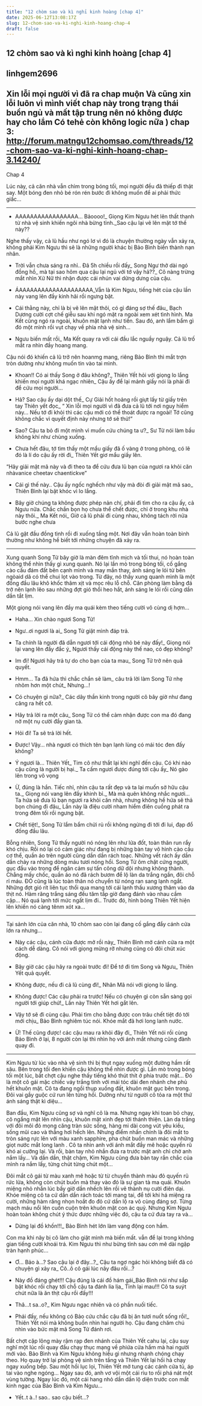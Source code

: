 ```yaml
---
title: "12 chòm sao và kì nghỉ kinh hoàng [chap 4]"
date: 2025-06-12T13:08:17Z
slug: 12-chom-sao-va-ki-nghi-kinh-hoang-chap-4
draft: false
---
```


## 12 chòm sao và kì nghỉ kinh hoàng [chap 4]

## linhgem2696

Xin lỗi mọi người vì đã ra chap muộn  Và cũng xin lỗi luôn vì mình viết chap này trong trạng thái buồn ngủ và mất tập trung nên nó không được hay cho lắm  Có tehẻ còn không logic nữa )
chap 3: http://forum.matngu12chomsao.com/threads/12-chom-sao-va-ki-nghi-kinh-hoang-chap-3.14240/
-------------------------------
 
 
Chap 4
 
Lúc này, cả căn nhà vẫn chìm trong bóng tối, mọi người đều đã thiếp đi thật say. Một bóng đen nhỏ bé rón rén bước đi không muốn để ai phải thức giấc…
 
---
 
- AAAAAAAAAAAAAAAAA… Bảoooo!_ Giọng Kim Ngưu hét lên thất thanh từ nhà vệ sinh khiến ngôi nhà bừng tỉnh._Sao cậu lại vẽ lên mặt tớ thế này??
 
Nghe thấy vậy, cả lũ hầu như ngó lơ vì đó là chuyện thường ngày vẫn xảy ra, không phải Kim Ngưu thì sẽ là những người khác bị Bảo Bình biến thành nạn nhân.
 
- Trời vẫn chưa sáng ra nhỉ.. Đã 5h chiều rồi đấy_ Song Ngư thở dài ngó đồng hồ_ mà tại sao hôm qua cậu lại ngủ với tớ vậy hả??_ Cô nàng trừng mắt nhìn Xử Nữ thì nhận được cái nhún vai dửng dưng của cậu.
- ÁAAAAAAAAAAAAAAAAAAAA_Vẫn là Kim Ngưu, tiếng hét của cậu lần này vang lên đầy kinh hãi rồi ngưng bặt.
 
- Cái thằng này, chỉ là bị vẽ lên mặt thôi, có gì đáng sợ thế đâu_ Bạch Dương cười cợt chế giễu sau khi ngó mặt ra ngoài xem xét tình hình.
Ma Kết cũng ngó ra ngoài, khuôn mặt lạnh như tiền. Sau đó, anh lẩm bẩm gì đó một mình rồi vụt chạy về phía nhà vệ sinh…
 
- Ngưu biến mất rồi_ Ma Kết quay ra với cái đầu lắc nguầy nguậy. Cả lũ trố mắt ra nhìn đầy hoang mang.
 
Cậu nói đó khiến cả lũ trở nên hoanmg mang, riêng Bảo Bình thì mắt trợn tròn dường như không muốn tin vào tai mình.
 
- Khoan!! Có ai thấy Song ở đâu không?_ Thiên Yết hỏi với giọng lo lắng khiến mọi người khá ngạc nhiên_ Cậu ấy để lại mảnh giấy nói là phải đi để cứu mọi người…
 
- Hả? Sao cậu ấy dại dột thế_ Cự Giải hốt hoảng rồi giựt lấy từ giấy trên tay Thiên yết đọc_ “ Xin lỗi mọi người vì đã đưa cả lũ tới nơi nguy hiểm này… Nếu tớ đi khỏi thì các cậu mới có thể thoát được ra ngoài! Tớ cũng không chắc vì quyết định này nhưng tớ sẽ thử!”
 
- Sao? Cậu ta bỏ đi một mình vì muốn cứu chúng ta ư?_ Sư Tử nói làm bầu không khí như chùng xuống.
 
- Chưa hết đâu, tớ tìm thấy một mẩu giấy đã ố vàng ở trong phòng, có lẽ đó là lí do cậu ấy rời đi_ Thiên Yết giơ mẩu giấy lên.
 
“Hãy giải mật mã này và đi theo ta để cứu đưa lũ bạn của ngươi ra khỏi căn nhàvanice cheetav chaentickve” 
- Cái gì thế này.. Cậu ấy ngốc nghếch như vậy mà đòi đi giải mật mã sao_ Thiên Bình lại bật khóc vì lo lắng.
 
- Bây giờ chúng ta không được phép nản chí, phải đi tìm cho ra cậu ấy, cả Ngưu nữa. Chắc chắn bọn họ chưa thể chết được, chỉ ở trong khu nhà này thôi._ Ma Kết nói_ Giờ cả lũ phải đi cùng nhau, không tách rời nửa bước nghe chưa
 
Cả lũ gật đầu đồng tình rồi đi xuống tầng một. Nơi đây vẫn hoàn toàn bình thường như không hề biết tới những chuyện đã xảy ra.
 
---
 
Xung quanh Song Tử bây giờ là màn đêm tĩnh mịch và tối thui, nó hoàn toàn không thể nhìn thấy gì xung quanh. Nó lại lần mò trong bóng tối, cố gắng cào cấu đám đất bên cạnh mình và may mắn thay, ánh sáng le lói từ bên ngòaid dã có thể chui lọt vào trong. Từ đây, nó thấy xung quanh mình là một đống đầu lâu khô khốc thâm xịt và mọc rêu lỗ chỗ. Căn phòng làm bằng đá trở nên lạnh lẽo sau những đợt gió thổi heo hắt, ánh sáng le lói rồi cũng dần dần tắt lịm.
 
Một giọng nói vang lên đầy ma quái kèm theo tiếng cười vô cùng dị hợm…
 
- Haha… Xin chào ngươi Song Tử!
 
- Ngư..ơi ngươi là ai_ Song Tử giật mình đáp trả.
 
- Ta chính là người đã dẫn ngươi tới cái động nhỏ bé này đấy!_ Giọng nói lại vang lên đầy đắc ý_ Ngươi thấy cái động này thế nao, có đẹp không?
 
- Im đi! Ngươi hãy trả tự do cho bạn của ta mau_ Song Tử trở nên quả quyết.
 
- Hmm… Ta đã hứa thì chắc chắn sẽ làm_ câu trả lời làm Song Tử nhẹ nhõm hơn một chút_ Nhưng…!
 
- Có chuyện gì nữa?_ Các dây thần kinh trong người cô bây giờ như đang căng ra hết cỡ.
 
- Hãy trả lời ra một câu_ Song Tử có thể cảm nhận được con ma đó đang nở một nụ cười đầy gian tà.
 
- Hỏi đi! Ta sẽ trả lời hết.
 
- Được! Vậy… nhà ngươi có thích tên bạn lạnh lùng có mái tóc đen đấy không?
 
- Ý ngươi là… Thiên Yết_ Tim cô như thắt lại khi nghĩ đến cậu. Có khi nào cậu cũng là người bị hại._ Ta cấm ngươi được đúng tới cậu ấy_ Nó gào lên trong vô vọng
 
- Ừ, đúng là hắn. Tiếc nhỉ, nhìn cậu ta rất đẹp và ta lại muốn sở hữu cậu ta._ Giọng nói vang lên đầy khinh bỉ._ Mà mà quên không nhắc ngươi… Ta hứa sẽ đưa lũ bạn ngươi ra khỏi căn nhà, nhưng không hề hứa sẽ thả bọn chúng đi đâu_ Lần này là điệu cười nham hiểm điên cuồng phát ra trong đêm tối rồi ngưng bặt.
 
- Chết tiệt!_ Song Tử lẩm bẩm chửi rủ rồi không ngừng đi tới đi lui, đạp đổ đống đầu lâu.
 
Bỗng nhiên, Song Tử thấy người nó nóng lên như lửa đốt, toàn thân run rẩy khó chịu. Rồi nó lại có cảm giác như đang bị những bàn tay vô hình cào cấu cơ thể, quần áo trên người cũng dần dần rách toạc. Những vết rách ấy dần dần chảy ra những dòng máu tươi nóng hổi. Song Tử ôm chặt cứng người, gục đầu vào trong để ngăn cảm sự tấn công dữ dội nhưng không thành. Chẳng mấy chốc, quần áo nó đã rách bươm để lộ làn da trắng ngần, đôi chỗ rỉ máu. ĐÓ cũng là lúc toàn thân nó chuyển từ nóng ran sang lạnh ngắt. Những đợt gió rít liên tục thổi qua mang tới cái lạnh thấu xương thâm vào da thịt nó. Hàm răng trắng sáng đều tăm tắp giờ đang đánh vào nhau cầm cập… Nó quá lạnh tới mức ngất lịm đi.. Trước đó, hình bóng Thiên Yết hiện lên khiến nó càng tênm xót xa…
 
---
 
 Tại sảnh lớn của căn nhà, 10 chòm sao còn lại đang cố gắng đẩy cánh cửa lớn ra nhưng…
 
- Này các cậu, cánh cửa được mở rồi này_ Thiên Bình mở cánh cửa ra một cách dễ dàng. Cô nói với giọng mừng rỡ nhưng cũng có đôi chút xúc động.
 
- Bây giờ các cậu hãy ra ngoài trước đi! Để tớ đi tìm Song và Ngưu_ Thiên Yết quả quyết.
 
- Không được, nếu đi cả lũ cùng đi!_ Nhân Mã nói với giọng lo lắng.
 
- Không được! Các cậu phải ra trước! Nếu có chuyện gì còn sẵn sàng gọi người tới giúp chứ!_ Lần này Thiên Yết hơi gắt lên.
 
- Vậy tớ sẽ đi cùng cậu. Phải tìm cho bằng được con trâu chết tiệt đó tới mới chịu_ Bảo Bình nghiêm túc nói. Khóe mắt đã hơi long lanh nước.
 
- Ừ! Thế cũng được! các cậu mau ra khỏi đây đi_ Thiên Yết nói rồi cùng Bảo Bình ở lại, 8 người còn lại thì nhìn họ với ánh mắt nhưng cũng đành quay đi.
 
---
 
Kim Ngưu từ lúc vào nhà vệ sinh thì bị thụt ngay xuống một đường hầm rất sâu. Bên trong tối đen khiến cậu không thể nhìn được gì. Lần mò trong bóng tối một lúc, bất chợt cậu nghe thấy tiếng khó thút thít ở phía trước mặt… Đó là một cô gái mặc chiếc váy trắng tinh với mái tóc dài đen nhánh che phủ hết khuôn mặt. Cô ta đang ngồi thụp xuống đất, khuôn mặt gục bên trong. Đôi vai gầy guộc cứ run lên từng hồi. Dường như từ người cô tỏa ra một thứ ánh sáng thật kì diệu… 
 
Ban đầu, Kim Ngưu cũng sợ và nghĩ cô là ma. Nhưng ngay khi toan bỏ chạy, cô ngẩng mặt lên nhìn cậu, khuôn mặt xinh đẹp tới thánh thiện. Làn da trắng với đôi môi đỏ mọng căng tràn sức sống, hàng mi dài cong vút yêu kiều, sống mũi cao và thẳng hơi hếch lên. Nhưng điểm nhấn chính là đôi mắt to tròn sáng rực lên với màu xanh sapphire, pha chút buồn man mác và những giọt nước mắt long lanh . Cô ta nhìn anh với ánh mắt đầy mê hoặc quyến rũ khó ai cưỡng lại. Và rồi, bàn tay nhỏ nhắn đưa ra trước mặt anh chỉ chờ anh nắm lấy… Và dần dần, thật chậm, Kim Ngưu cũng đưa bàn tay rắn chắc của mình ra nắm lấy, từng chút từng chút một…
 
Đôi mắt cô gái từ màu xanh mê hoặc từ từ chuyển thành màu đỏ quyến rũ rức lửa, không còn chút buồn mà thay vào đó là sự gian tà ma quái. Khuôn miệng nhỏ nhắn lúc bấy giờ dần nhếch lên rồi vẽ thành nụ cười điên dại. Khóe miệng cô ta cứ dần dần rách toác tới mang tai, để tới khi há miệng ra cười, những hàm răng nhọn hoắt đo đỏ cứ dần lộ ra vô cùng đáng sợ. Từng mạch máu nổi lên cuồn cuộn trên khuôn mặt con ác quỷ. Nhưng Kim Ngưu hoàn toàn không chút ý thức được những việc đó, cậu ta cứ đưa tay ra và…
 
- Dừng lại đồ khốn!!!_ Bảo Bình hét lớn làm vang động con hầm. 
 
Con ma khi nãy bị cô làm cho giật mình mà biến mất. vẫn để lại trong không gian tiếng cười khoái trá. Kim Ngưu thì như bừng tỉnh sau cơn mê dài ngập tràn hạnh phúc…
 
- Ơ… Bảo à…? Sao cậu lại ở đây…?_ Cậu ta ngơ ngác hỏi không biết đã có chuyện gì xảy ra_ Cô..ô cô gái lúc nãy đâu rồi…?
 
- Này đồ đáng ghét!!! Cậu đúng là cái đồ hám gái_Bảo Bình nói như sắp bật khóc rồi chạy tới chỗ cậu ta đánh lia lịa_ Tỉnh lại mau!!! Cô ta suýt chút nữa là ăn thịt cậu rồi đấy!!!
 
- Thâ…t sa..o?_ Kim Ngưu ngạc nhiên và có phần nuối tiếc.
 
- Phải đấy, nếu không có Bảo cứu chắc cậu đã bị ăn tươi nuốt sống rồi!_ Thiên Yết nói mà không buồn nhìn hai người họ. Cậu đang chăm chú nhìn vào bức mật mã Song Tử đánh rơi.
 
Bất chợt cặp lông mày rậm rạp đen nhánh của Thiên Yết cahu lại, cậu suy nghĩ một lúc rồi quay đầu chạy thục mạng về phiứa cửa hầm mà hai người mới vào. Bảo Bình và Kim Ngưu không hiểu gì nhưng nhanh chóng chạy theo. Họ quay trở lại phòng vệ sinh trên tầng và Thiên Yết lại hối hả chạy ngay xuống bếp. Sau một hồi lục lọi, Thiên Yết mở tung các cánh cửa tủ, áp tai vào nghe ngóng… Ngay sau đó, anh vơ vội một cái rìu to rồi phá nát một vùng tường. Ngay lúc đó, một cái hang nhỏ dần dần lộ diện trước con mắt kinh ngạc của Bảo Bình và Kim Ngưu…
 
- Yết..t à..! sao.. sao cậu biết…?
